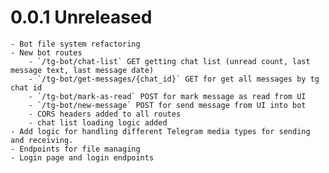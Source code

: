 # 0.0.1 Unreleased
    - Bot file system refactoring
    - New bot routes
        - `/tg-bot/chat-list` GET getting chat list (unread count, last message text, last message date)
        - `/tg-bot/get-messages/{chat_id}` GET for get all messages by tg chat id
        - `/tg-bot/mark-as-read` POST for mark message as read from UI
        - `/tg-bot/new-message` POST for send message from UI into bot
        - CORS headers added to all routes
        - chat list loading logic added
    - Add logic for handling different Telegram media types for sending and receiving.
    - Endpoints for file managing
    - Login page and login endpoints